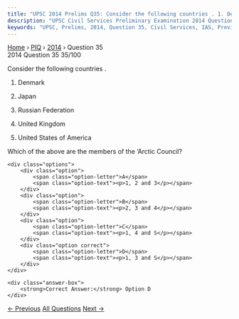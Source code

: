 ```yaml
---
title: "UPSC 2014 Prelims Q35: Consider the following countries . 1. Denmark 2. Japan 3. Ru..."
description: "UPSC Civil Services Preliminary Examination 2014 Question 35 with options and answer"
keywords: "UPSC, Prelims, 2014, Question 35, Civil Services, IAS, Previous Year Questions"
---
```


<nav class="breadcrumb">
    <a href="../../">Home</a>
    <span>›</span>
    <a href="../">PIQ</a>
    <span>›</span>
    <a href="./">2014</a>
    <span>›</span>
    <span>Question 35</span>
</nav>

<div class="question-header">
    <div class="question-meta">
        <span class="year-badge">2014</span>
        <span class="question-number">Question 35</span>
        <span class="progress">35/100</span>
    </div>
    <div class="progress-bar">
        <div class="progress-fill" style="width: 35.0%"></div>
    </div>
</div>

<div class="question-content">
    <div class="question-text">
        <p>Consider the following countries .</p>
<ol>
<li>
<p>Denmark</p>
</li>
<li>
<p>Japan</p>
</li>
<li>
<p>Russian Federation</p>
</li>
<li>
<p>United Kingdom </p>
</li>
<li>
<p>United States of America</p>
</li>
</ol>
<p>Which of the above are the members of the ‘Arctic Council?</p>
    </div>
    
    <div class="options">
        <div class="option">
            <span class="option-letter">A</span>
            <span class="option-text"><p>1, 2 and 3</p></span>
        </div>
        <div class="option">
            <span class="option-letter">B</span>
            <span class="option-text"><p>2, 3 and 4</p></span>
        </div>
        <div class="option">
            <span class="option-letter">C</span>
            <span class="option-text"><p>1, 4 and S</p></span>
        </div>
        <div class="option correct">
            <span class="option-letter">D</span>
            <span class="option-text"><p>1, 3 and S</p></span>
        </div>
    </div>

    <div class="answer-box">
        <strong>Correct Answer:</strong> Option D
    </div>
</div>

<div class="question-nav">
    <a href="../q034-recently-a-series-of-uprisings-of-people-referred/" class="nav-btn prev">← Previous</a>
    <a href="../" class="nav-btn center">All Questions</a>
    <a href="../q036-consider-the-following-pairs-region-often-in-news/" class="nav-btn next">Next →</a>
</div>
